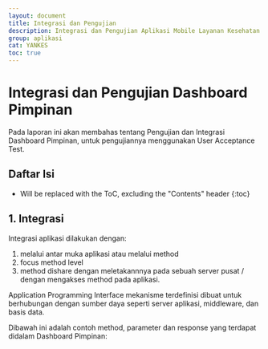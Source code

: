 ```yaml
---
layout: document
title: Integrasi dan Pengujian
description: Integrasi dan Pengujian Aplikasi Mobile Layanan Kesehatan
group: aplikasi
cat: YANKES
toc: true
---
```


# Integrasi dan Pengujian Dashboard Pimpinan

Pada laporan ini akan membahas tentang Pengujian dan Integrasi Dashboard Pimpinan, untuk pengujiannya menggunakan User Acceptance Test.

## Daftar Isi
* Will be replaced with the ToC, excluding the "Contents" header
{:toc}

## 1. Integrasi

Integrasi aplikasi dilakukan dengan:

1. melalui antar muka aplikasi atau melalui method
2. focus method level
3. method dishare dengan meletakannnya pada sebuah server pusat / dengan mengakses method pada aplikasi.

Application Programming Interface mekanisme terdefinisi dibuat untuk berhubungan dengan sumber daya seperti server aplikasi, middleware, dan basis data.

Dibawah ini adalah contoh method, parameter dan response yang terdapat didalam Dashboard Pimpinan:
